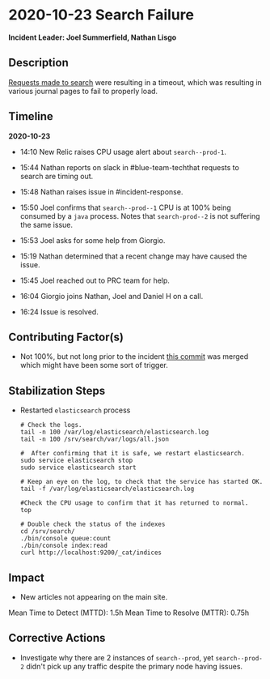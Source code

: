 # 2020-10-23 Search Failure

**Incident Leader: Joel Summerfield, Nathan Lisgo**

## Description

[Requests made to search](https://api.elifesciences.org/search?for=&page=1&per-page=10&sort=date&order=desc&type%5B%5D=research-article&use-date=default) were resulting in a timeout, which was resulting in various journal pages to fail to properly load.

## Timeline

**2020-10-23**

- 14:10 New Relic raises CPU usage alert about `search--prod-1`.

- 15:44 Nathan reports on slack in #blue-team-techthat requests to search are timing out.

- 15:48 Nathan raises issue in #incident-response.

- 15:50 Joel confirms that `search--prod--1` CPU is at 100% being consumed by a `java` process. Notes that `search-prod--2` is not suffering the same issue.

- 15:53 Joel asks for some help from Giorgio.

- 15:19 Nathan determined that a recent change may have caused the issue.

- 15:45 Joel reached out to PRC team for help.

- 16:04 Giorgio joins Nathan, Joel and Daniel H on a call. 

- 16:24 Issue is resolved.

## Contributing Factor(s)

- Not 100%, but not long prior to the incident [this commit](https://github.com/elifesciences/search/commit/3d03c9b79c6e42339dd1481f7ffa2777cfacdeb6) was merged which might have been some sort of trigger.

## Stabilization Steps

- Restarted `elasticsearch` process

  ```
  # Check the logs.
  tail -n 100 /var/log/elasticsearch/elasticsearch.log
  tail -n 100 /srv/search/var/logs/all.json

  #  After confirming that it is safe, we restart elasticsearch.
  sudo service elasticsearch stop
  sudo service elasticsearch start

  # Keep an eye on the log, to check that the service has started OK.
  tail -f /var/log/elasticsearch/elasticsearch.log

  #Check the CPU usage to confirm that it has returned to normal.
  top

  # Double check the status of the indexes
  cd /srv/search/
  ./bin/console queue:count
  ./bin/console index:read
  curl http://localhost:9200/_cat/indices
  ```

## Impact

- New articles not appearing on the main site.

Mean Time to Detect (MTTD): 1.5h
Mean Time to Resolve (MTTR): 0.75h

## Corrective Actions

- Investigate why there are 2 instances of `search--prod`, yet `search--prod-2` didn't pick up any traffic despite the primary node having issues.
